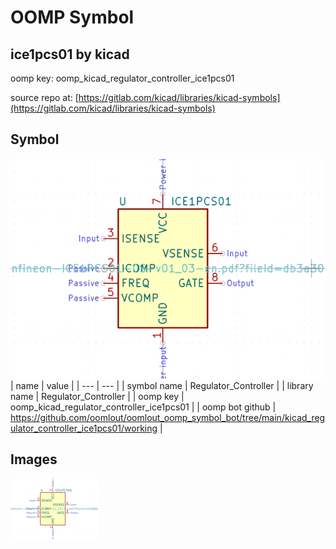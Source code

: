 # OOMP Symbol  
## ice1pcs01  by kicad  
  
oomp key: oomp_kicad_regulator_controller_ice1pcs01  
  
source repo at: [https://gitlab.com/kicad/libraries/kicad-symbols](https://gitlab.com/kicad/libraries/kicad-symbols)  
## Symbol  
  
[![working.png](working_600.png)](working.png)  
| name | value | 
| --- | --- | 
| symbol name | Regulator_Controller | 
| library name | Regulator_Controller | 
| oomp key | oomp_kicad_regulator_controller_ice1pcs01 | 
| oomp bot github | https://github.com/oomlout/oomlout_oomp_symbol_bot/tree/main/kicad_regulator_controller_ice1pcs01/working | 
## Images  
  
[![working.png](working_140.png)](working.png)  

